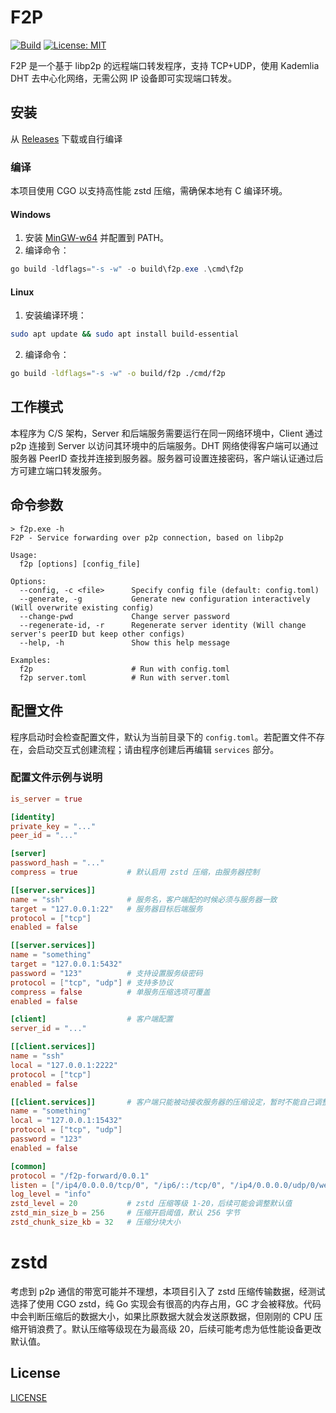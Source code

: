 # F2P

[![Build](https://github.com/Hexrotor/f2p/actions/workflows/release.yml/badge.svg)](https://github.com/Hexrotor/f2p/actions/workflows/release.yml)
[![License: MIT](https://img.shields.io/badge/License-MIT-yellow.svg)](LICENSE)

F2P 是一个基于 libp2p 的远程端口转发程序，支持 TCP+UDP，使用 Kademlia DHT 去中心化网络，无需公网 IP 设备即可实现端口转发。

## 安装

从 [Releases](https://github.com/Hexrotor/f2p/releases) 下载或自行编译

### 编译

本项目使用 CGO 以支持高性能 zstd 压缩，需确保本地有 C 编译环境。

#### Windows
1. 安装 [MinGW-w64](https://www.mingw-w64.org/) 并配置到 PATH。
2. 编译命令：
  ```powershell
  go build -ldflags="-s -w" -o build\f2p.exe .\cmd\f2p
  ```

#### Linux
1. 安装编译环境：
  ```bash
  sudo apt update && sudo apt install build-essential
  ```
2. 编译命令：
  ```bash
  go build -ldflags="-s -w" -o build/f2p ./cmd/f2p
  ```

## 工作模式

本程序为 C/S 架构，Server 和后端服务需要运行在同一网络环境中，Client 通过 p2p 连接到 Server 以访问其环境中的后端服务。DHT 网络使得客户端可以通过服务器 PeerID 查找并连接到服务器。服务器可设置连接密码，客户端认证通过后方可建立端口转发服务。

## 命令参数

```
> f2p.exe -h
F2P - Service forwarding over p2p connection, based on libp2p

Usage:
  f2p [options] [config_file]

Options:
  --config, -c <file>      Specify config file (default: config.toml)
  --generate, -g           Generate new configuration interactively (Will overwrite existing config)
  --change-pwd             Change server password
  --regenerate-id, -r      Regenerate server identity (Will change server's peerID but keep other configs)
  --help, -h               Show this help message

Examples:
  f2p                      # Run with config.toml
  f2p server.toml          # Run with server.toml
```

## 配置文件

程序启动时会检查配置文件，默认为当前目录下的 `config.toml`。若配置文件不存在，会启动交互式创建流程；请由程序创建后再编辑 `services` 部分。

### 配置文件示例与说明

```toml
is_server = true

[identity]
private_key = "..."
peer_id = "..."

[server]
password_hash = "..."
compress = true           # 默认启用 zstd 压缩，由服务器控制

[[server.services]]
name = "ssh"              # 服务名，客户端配的时候必须与服务器一致
target = "127.0.0.1:22"   # 服务器目标后端服务
protocol = ["tcp"]
enabled = false

[[server.services]]
name = "something"
target = "127.0.0.1:5432"
password = "123"          # 支持设置服务级密码
protocol = ["tcp", "udp"] # 支持多协议
compress = false          # 单服务压缩选项可覆盖
enabled = false

[client]                  # 客户端配置
server_id = "..."

[[client.services]]
name = "ssh"
local = "127.0.0.1:2222"
protocol = ["tcp"]
enabled = false

[[client.services]]       # 客户端只能被动接收服务器的压缩设定，暂时不能自己调整
name = "something"
local = "127.0.0.1:15432"
protocol = ["tcp", "udp"]
password = "123"
enabled = false

[common]
protocol = "/f2p-forward/0.0.1"
listen = ["/ip4/0.0.0.0/tcp/0", "/ip6/::/tcp/0", "/ip4/0.0.0.0/udp/0/webrtc-direct", "/ip4/0.0.0.0/udp/0/quic-v1", "/ip4/0.0.0.0/udp/0/quic-v1/webtransport", "/ip6/::/udp/0/webrtc-direct", "/ip6/::/udp/0/quic-v1", "/ip6/::/udp/0/quic-v1/webtransport"]  # libp2p multiaddr 监听地址，按需改动，端口 0 表示随机
log_level = "info"
zstd_level = 20           # zstd 压缩等级 1-20，后续可能会调整默认值
zstd_min_size_b = 256     # 压缩开启阈值，默认 256 字节
zstd_chunk_size_kb = 32   # 压缩分块大小
```

# zstd

考虑到 p2p 通信的带宽可能并不理想，本项目引入了 zstd 压缩传输数据，经测试选择了使用 CGO zstd，纯 Go 实现会有很高的内存占用，GC 才会被释放。代码中会判断压缩后的数据大小，如果比原数据大就会发送原数据，但刚刚的 CPU 压缩开销浪费了。默认压缩等级现在为最高级 20，后续可能考虑为低性能设备更改默认值。

## License

[LICENSE](LICENSE)